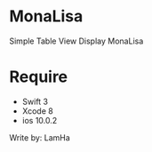 # MonaLisa

Simple Table View Display MonaLisa

# Require

- Swift 3
- Xcode 8
- ios 10.0.2

Write by: LamHa
